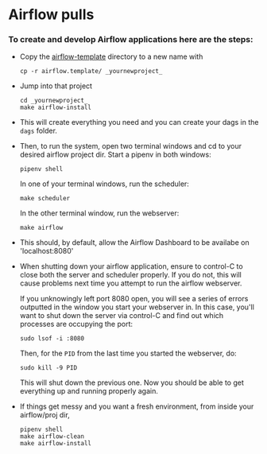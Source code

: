 # Airflow pulls

### To create and develop Airflow applications here are the steps:

- Copy the [airflow-template](airflow-template) directory to a new name with

    ```
    cp -r airflow.template/ _yournewproject_
    ```

- Jump into that project

    ```
    cd _yournewproject_
    make airflow-install
    ```

- This will create everything you need and you can create your dags in the `dags`
folder.

- Then, to run the system, open two terminal windows and cd to your desired airflow project dir.
    Start a pipenv in both windows:

    ```
    pipenv shell
    ```

    In one of your terminal windows, run the scheduler:
    ```
    make scheduler
    ```

    In the other terminal window, run the webserver:

    ```
    make airflow
    ```
- This should, by default, allow the Airflow Dashboard to be availabe on 'localhost:8080'

- When shutting down your airflow application, ensure to control-C to close both the
server and scheduler properly. If you do not, this will cause problems next time you
attempt to run the airflow webserver.

    If you unknowingly left port 8080 open, you will see a series of errors outputted in
    the window you start your webserver in.
    In this case, you'll want to shut down the server via control-C and find out which
    processes are occupying the port:

    ```
    sudo lsof -i :8080
    ```

    Then, for the `PID` from the last time you started the webserver, do:

    ```
    sudo kill -9 PID
    ```
    This will shut down the previous one. Now you should be able to get everything up and
    running properly again.

- If things get messy and you want a fresh environment, from inside your airflow/proj dir,

    ```
    pipenv shell
    make airflow-clean
    make airflow-install
    ```
